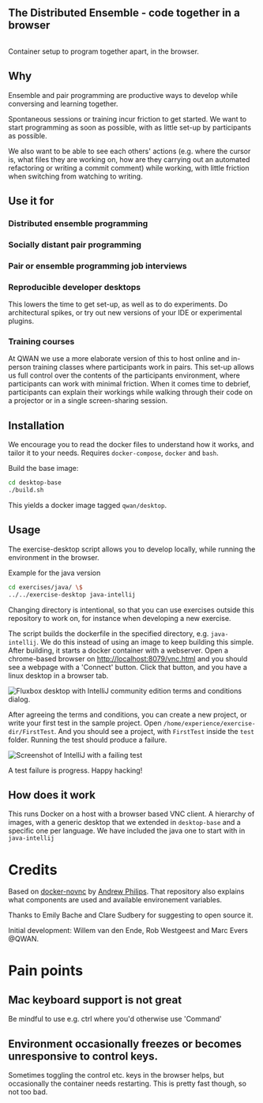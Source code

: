 ## The Distributed Ensemble - code together in a browser

``` 
```

Container setup to program together apart, in the browser.

## Why

Ensemble and pair programming are productive ways to develop while
conversing and learning together.

Spontaneous sessions or training incur friction to get started. We want
to start programming as soon as possible, with as little set-up by
participants as possible.

We also want to be able to see each others' actions (e.g. where the cursor is, what files they are working on, how are they carrying out an automated refactoring or writing a commit comment) while working, with little friction when switching from watching to writing.

## Use it for

### Distributed ensemble programming

### Socially distant pair programming

### Pair or ensemble programming job interviews

### Reproducible developer desktops 

This lowers the time to get set-up, as well as to do experiments. Do architectural spikes, or try out new versions of your IDE or experimental plugins.

### Training courses

At QWAN we use a more elaborate version of this to host online and
in-person training classes where participants work in pairs. This set-up
allows us full control over the contents of the participants
environment, where participants can work with minimal friction. When it
comes time to debrief, participants can explain their workings while
walking through their code on a projector or in a single screen-sharing
session.

## Installation

We encourage you to read the docker files to understand how it works,
and tailor it to your needs. Requires `docker-compose`, `docker` and `bash`.

Build the base image:

``` sh
cd desktop-base
./build.sh
```

This yields a docker image tagged `qwan/desktop`.

## Usage

The exercise-desktop script allows you to develop locally, while running
the environment in the browser.

Example for the java version 

``` sh
cd exercises/java/ \$
../../exercise-desktop java-intellij
```

Changing directory is intentional, so that you can use exercises outside this repository to work on, for instance when developing a new exercise.

The script builds the dockerfile in the specified directory, e.g. `java-intellij`. We do this instead of using an image to keep building this simple. After building, it starts a docker container with a webserver. Open a chrome-based browser on [http://localhost:8079/vnc.html](http://localhost:8079/vnc.html]) and you should see a webpage with a 'Connect' button. Click that button, and you have a linux desktop in a browser tab.

![Fluxbox desktop with IntelliJ community edition terms and conditions dialog.](/Users/willem/MyDocuments/qwan/infra/open-ensemble-desktop/doc/vnc-open-project.png)

After agreeing the terms and conditions, you can create a new project, or write your first test in the sample project. Open `/home/experience/exercise-dir/FirstTest`. And you should see a project, with `FirstTest` inside the `test` folder. Running the test should produce a failure.

![Screenshot of IntelliJ with a failing test](/Users/willem/MyDocuments/qwan/infra/open-ensemble-desktop/doc/firsttest-shouldfail.png)
  
A test failure is progress. Happy hacking!

## How does it work

This runs Docker on a host with a browser based VNC client. A hierarchy of images,
with a generic desktop that we extended in `desktop-base` and a specific one per language. We have included
the java one to start with in `java-intellij`

# Credits

Based on [docker-novnc](https://github.com/theasp/docker-novnc) by [Andrew Philips](https://github.com/theasp).
That repository also explains what components are used and available environement variables.

Thanks to Emily Bache and Clare Sudbery for suggesting to open source it.

Initial development: Willem van den Ende, Rob Westgeest and Marc Evers @QWAN.

# Pain points

## Mac keyboard support is not great

Be mindful to use e.g. ctrl where you'd otherwise use 'Command'

## Environment occasionally freezes or becomes unresponsive to control keys. 

Sometimes toggling the control etc. keys in the browser helps, but occasionally the container needs restarting. This is pretty fast though, so not too bad.
